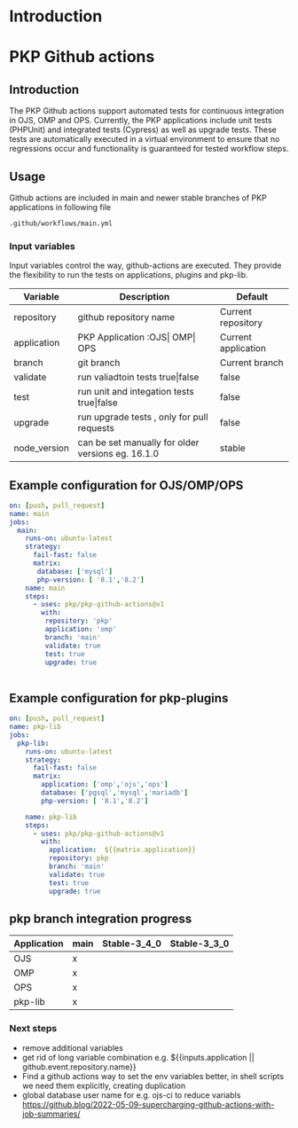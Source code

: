 
# Introduction


# PKP Github actions 

## Introduction
The PKP Github actions support automated tests for continuous integration in OJS, OMP and OPS.
Currently, the PKP applications include unit tests (PHPUnit) and integrated tests (Cypress) as well as upgrade tests.
These tests are automatically executed in a virtual environment to ensure that no regressions occur and functionality is guaranteed for tested workflow steps.



## Usage
Github actions  are included in main and  newer stable branches of PKP applications in following file
```bash
.github/workflows/main.yml
```
### Input variables
Input variables  control the way, github-actions are executed.
They provide the flexibility to run the tests on applications, plugins and pkp-lib.

| Variable     | Description                                       | Default             |
|--------------|---------------------------------------------------|---------------------| 
| repository   | github repository name                            | Current repository  |
| application  | PKP Application :OJS\| OMP\| OPS                  | Current application |
| branch       | git branch                                        | Current branch      |
| validate     | run valiadtoin tests true\|false                  | false               |
| test         | run unit and integation tests true\|false         | false               |
| upgrade      | run upgrade tests , only for pull requests        | false               |
| node_version | can be set manually for older versions eg. 16.1.0 | stable              |



## Example configuration  for OJS/OMP/OPS
```yml
on: [push, pull_request]
name: main
jobs:
  main:
    runs-on: ubuntu-latest
    strategy:
      fail-fast: false
      matrix:
       database: ['mysql']
       php-version: [ '8.1','8.2']
    name: main
    steps:
      - uses: pkp/pkp-github-actions@v1
        with:
         repository: 'pkp'
         application: 'omp'
         branch: 'main'
         validate: true
         test: true
         upgrade: true
        
```

## Example configuration for pkp-plugins

```yml
on: [push, pull_request]
name: pkp-lib
jobs:
  pkp-lib:
    runs-on: ubuntu-latest
    strategy:
      fail-fast: false
      matrix:
        application: ['omp','ojs','ops']
        database: ['pgsql','mysql','mariadb']
        php-version: [ '8.1','8.2']

    name: pkp-lib
    steps:
      - uses: pkp/pkp-github-actions@v1
        with:
          application:  ${{matrix.application}}
          repository: pkp
          branch: 'main'
          validate: true
          test: true
          upgrade: true
```


## pkp branch integration progress
| Application | main | Stable-3_4_0 | Stable-3_3_0 |
|-------------|------|--------------|--------------| 
| OJS         | x    |              |              | 
| OMP         | x    |              |              | 
| OPS         | x    |              |              | 
| pkp-lib     | x    |              |              | 



### Next steps
- remove additional variables
- get rid of long variable combination e.g. ${{inputs.application || github.event.repository.name}}
- Find a github actions way to set the env variables better, in shell scripts we need them explicitly, creating duplication
- global database user name for e.g. ojs-ci to reduce variabls
  https://github.blog/2022-05-09-supercharging-github-actions-with-job-summaries/


